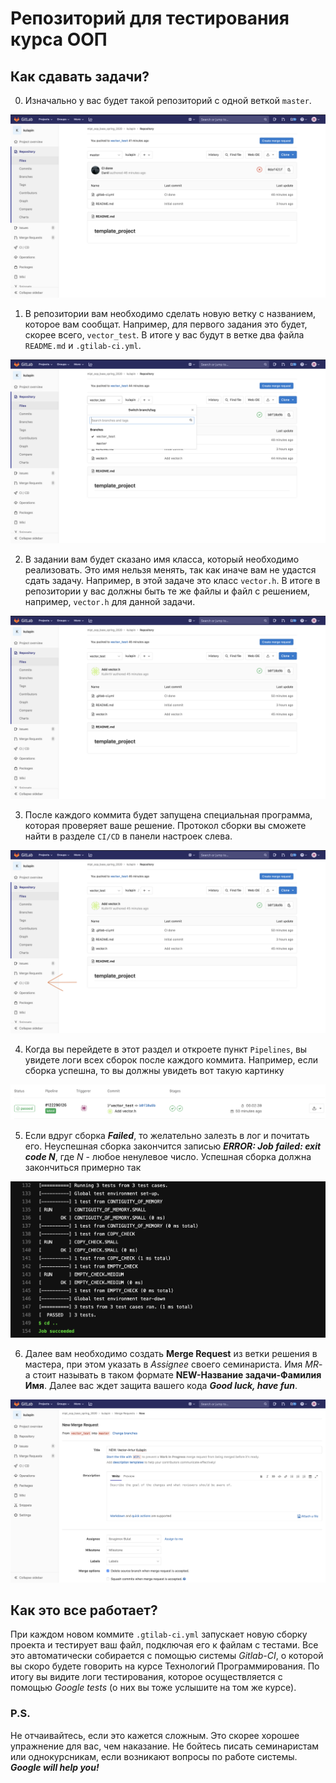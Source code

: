 # Репозиторий для тестирования курса ООП


## Как сдавать задачи?

0. Изначально у вас будет такой репозиторий с одной веткой `master`.

![Start repo](images/start-repo.png)

1. В репозитории вам необходимо сделать новую ветку с названием, которое вам
   сообщат. Например, для первого задания это будет, скорее всего, `vector_test`.
   В итоге у вас будут в ветке два файла `README.md` и `.gtilab-ci.yml`.

![Create branch](images/new-branch.png)

2. В задании вам будет сказано имя класса, который необходимо реализовать.
   Это имя нельзя менять, так как иначе вам не удастся сдать задачу.
   Например, в этой задаче это класс `vector.h`. В итоге в репозитории у вас
   должны быть те же файлы и файл с решением, например, `vector.h` для данной 
   задачи. 
   
![Create branch](images/sample-sol.png)
   
  
3. После каждого коммита будет запущена специальная программа, которая проверяет 
   ваше решение. Протокол сборки вы сможете найти в разделе `CI/CD` в панели 
   настроек слева.
   
![CI](images/CI.png)

4. Когда вы перейдете в этот раздел и откроете пункт `Pipelines`, вы увидете
   логи всех сборок после каждого коммита. Например, если сборка успешна, то вы 
   должны увидеть вот такую картинку

![CI-OK](images/CI-OK.png)

5. Если вдруг сборка **_Failed_**, то желательно залезть в лог и почитать его. 
   Неуспешная сборка закончится записью **_ERROR: Job failed: exit code N_**, 
   где _N_ - любое ненулевое число. Успешная сборка должна закончиться примерно 
   так

![Log-OK](images/Log-OK.png)

6. Далее вам необходимо создать **Merge Request** из ветки решения в мастера,
   при этом указать в _Assignee_ своего семинариста. Имя _MR_-а стоит называть
   в таком формате **NEW-Название задачи-Фамилия Имя**. Далее вас ждет защита 
   вашего кода **_Good luck, have fun_**.

![Merge](images/Merge.png)

   
   
## Как это все работает?

При каждом новом коммите `.gtilab-ci.yml` запускает новую сборку проекта и 
тестирует ваш файл, подключая его к файлам с тестами. Все это автоматически 
собирается с помощью системы _Gitlab-CI_, о которой вы скоро будете говорить на 
курсе Технологий Программирования. По итогу вы видите логи тестирования, которое
осуществляется с помощью _Google tests_ (о них вы тоже услышите на том же курсе).

### P.S. 
Не отчаивайтесь, если это кажется сложным. Это скорее хорошее упражнение
для вас, чем наказание. Не бойтесь писать семинаристам или однокурсникам, если 
возникают вопросы по работе системы. **_Google will help you!_** 
